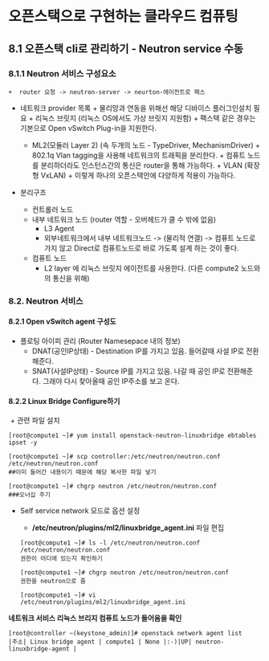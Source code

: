 # 오픈스택으로 구현하는 클라우드 컴퓨팅

## 8.1 오픈스택 cli로 관리하기 - Neutron service 수동 

### 8.1.1 Neutron 서비스 구성요소

	+  router 요청 -> neutron-server -> neurton-에이전트로 패스
 +  네트워크 provider 목록
    	+  물리망과 연동을 위해선 해당 디바이스 플러그인설치 필요
        	+  리눅스 브릿지 (리눅스 OS에서도 가상 브릿지 지원함)
            	+  팩스택 같은 경우는 기본으로 Open vSwitch Plug-in을 지원한다.
     +  ML2(모듈러 Layer 2)  (속 두개의 노드 - TypeDriver, MechanismDriver)
        	+  802.1q Vlan tagging을 사용해 네트워크의 트래픽을 분리한다.
           	+  컴퓨트 노드를 분리하더라도 인스턴스간의 통신은 router을 통해 가능하다.
                   	+  VLAN (확장형 VxLAN)
                 	+  이렇게 하나의 오픈스택안에 다양하게 적용이 가능하다.

+ 분리구조 
  + 컨트롤러 노드
  + 내부 네트워크 노드 (router 역할 - 오버헤드가 클 수 밖에 없음)
    + L3 Agent
    + 외부네트워크에서 내부 네트워크노드 -> (물리적 연결) -> 컴퓨트 노드로 가지 않고 Direct로 컴퓨트노드로 바로 가도록 설계 하는 것이 좋다. 
  + 컴퓨트 노드
    + L2 layer 에 리눅스 브릿지 에이전트를 사용한다. (다른 compute2 노드와의 통신을 위해)	

### 8.2. Neutron 서비스

#### 8.2.1 Open vSwitch agent 구성도

+ 플로팅 아이피 관리 (Router Namesepace 내의 정보)
  + DNAT(공인IP상태) - Destination IP를 가지고 있음. 들어갈때 사설 IP로 전환해준다.
  + SNAT(사설IP상태) - Source IP를 가지고 있음. 나갈 때 공인 IP로 전환해준다. 그래야 다시 찾아올때 공인 IP주소를 보고 온다.

#### 8.2.2  Linux Bridge Configure하기

​	+ 관련 파일 설치

```
[root@compute1 ~]# yum install openstack-neutron-linuxbridge ebtables ipset -y

[root@compute1 ~]# scp controller:/etc/neutron/neutron.conf  /etc/neutron/neutron.conf
##이미 들어간 내용이기 때문에 해당 복사한 파일 넣기

[root@compute1 ~]# chgrp neutron /etc/neutron/neutron.conf
###오너십 주기
```

+ Self service network 모드로 옵션 설정

  + **/etc/neutron/plugins/ml2/linuxbridge_agent.ini** 파일 편집

  ```
  [root@compute1 ~]# ls -l /etc/neutron/neutron.conf  /etc/neutron/neutron.conf
  권한이 어디에 있는지 확인하기
  
  [root@compute1 ~]# chgrp neutron /etc/neutron/neutron.conf
  권한을 neutron으로 줌
  
  [root@compute1 ~]# vi /etc/neutron/plugins/ml2/linuxbridge_agent.ini
  ```

  

**네트워크 서비스 리눅스 브리지 컴퓨트 노드가 들어옴을 확인**

```
[root@controller ~(keystone_admin)]# openstack network agent list
|주소| Linux bridge agent | compute1 | None |:-)|UP| neutron-linuxbridge-agent |
```

